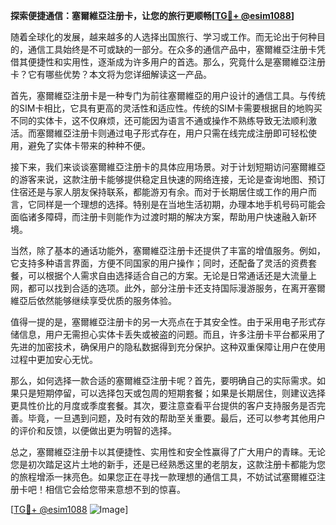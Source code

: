 **探索便捷通信：塞爾維亞注册卡，让您的旅行更顺畅[[TG💪+ @esim1088](https://t.me/s/esim1088)]**

随着全球化的发展，越来越多的人选择出国旅行、学习或工作。而无论出于何种目的，通信工具始终是不可或缺的一部分。在众多的通信产品中，塞爾維亞注册卡凭借其便捷性和实用性，逐渐成为许多用户的首选。那么，究竟什么是塞爾維亞注册卡？它有哪些优势？本文将为您详细解读这一产品。

首先，塞爾維亞注册卡是一种专门为前往塞爾維亞的用户设计的通信工具。与传统的SIM卡相比，它具有更高的灵活性和适应性。传统的SIM卡需要根据目的地购买不同的实体卡，这不仅麻烦，还可能因为语言不通或操作不熟练导致无法顺利激活。而塞爾維亞注册卡则通过电子形式存在，用户只需在线完成注册即可轻松使用，避免了实体卡带来的种种不便。

接下来，我们来谈谈塞爾維亞注册卡的具体应用场景。对于计划短期访问塞爾維亞的游客来说，这款注册卡能够提供稳定且快速的网络连接，无论是查询地图、预订住宿还是与家人朋友保持联系，都能游刃有余。而对于长期居住或工作的用户而言，它同样是一个理想的选择。特别是在当地生活初期，办理本地手机号码可能会面临诸多障碍，而注册卡则能作为过渡时期的解决方案，帮助用户快速融入新环境。

当然，除了基本的通话功能外，塞爾維亞注册卡还提供了丰富的增值服务。例如，它支持多种语言界面，方便不同国家的用户操作；同时，还配备了灵活的资费套餐，可以根据个人需求自由选择适合自己的方案。无论是日常通话还是大流量上网，都可以找到合适的选项。此外，部分注册卡还支持国际漫游服务，在离开塞爾維亞后依然能够继续享受优质的服务体验。

值得一提的是，塞爾維亞注册卡的另一大亮点在于其安全性。由于采用电子形式存储信息，用户无需担心实体卡丢失或被盗的问题。而且，许多注册卡平台都采用了先进的加密技术，确保用户的隐私数据得到充分保护。这种双重保障让用户在使用过程中更加安心无忧。

那么，如何选择一款合适的塞爾維亞注册卡呢？首先，要明确自己的实际需求。如果只是短期停留，可以选择包天或包周的短期套餐；如果是长期居住，则建议选择更具性价比的月度或季度套餐。其次，要注意查看平台提供的客户支持服务是否完善。毕竟，一旦遇到问题，及时有效的帮助至关重要。最后，还可以参考其他用户的评价和反馈，以便做出更为明智的选择。

总之，塞爾維亞注册卡以其便捷性、实用性和安全性赢得了广大用户的青睐。无论您是初次踏足这片土地的新手，还是已经熟悉这里的老朋友，这款注册卡都能为您的旅程增添一抹亮色。如果您正在寻找一款理想的通信工具，不妨试试塞爾維亞注册卡吧！相信它会给您带来意想不到的惊喜。

[[TG💪+ @esim1088](https://t.me/s/esim1088) ![Image](https://i.postimg.cc/4NQfJmqS/Snipaste-2025-05-13-00-14-12.png)]